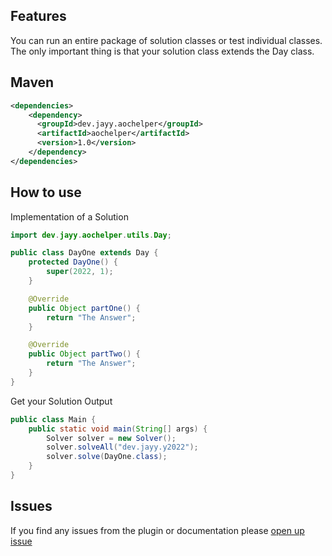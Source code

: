 ## Features
You can run an entire package of solution classes or test individual classes. The only important thing is that your solution class extends the Day class.

## Maven
```xml
<dependencies>
    <dependency>
      <groupId>dev.jayy.aochelper</groupId>
      <artifactId>aochelper</artifactId>
      <version>1.0</version>
    </dependency>
</dependencies>
```

## How to use
Implementation of a Solution
```java
import dev.jayy.aochelper.utils.Day;

public class DayOne extends Day {
    protected DayOne() {
        super(2022, 1);
    }

    @Override
    public Object partOne() {
        return "The Answer";
    }

    @Override
    public Object partTwo() {
        return "The Answer";
    }
}
```
Get your Solution Output
```java
public class Main {
    public static void main(String[] args) {
        Solver solver = new Solver();
        solver.solveAll("dev.jayy.y2022");
        solver.solve(DayOne.class);
    }
}
```


## Issues
If you find any issues from the plugin or documentation please [open up issue](https://github.com/J4yyy/aoc-helper-java/issues)